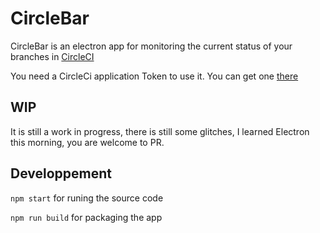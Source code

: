 CircleBar
=========

CircleBar is an electron app for monitoring the current status of your branches in [CircleCI](https://circleci.com)

You need a CircleCi application Token to use it. You can get one [there](https://circleci.com/account/api)

WIP
---

It is still a work in progress, there is still some glitches, I learned Electron this morning, you are welcome to PR.


Developpement
-------------

`npm start` for runing the source code

`npm run build` for packaging the app

